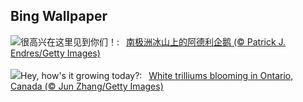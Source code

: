 ## Bing Wallpaper
![](https://www.bing.com/th?id=OHR.PenguinDirections_ZH-CN8498684753_UHD.jpg&w=1000)很高兴在这里见到你们！:&nbsp;&ensp;[南极洲冰山上的阿德利企鹅 (© Patrick J. Endres/Getty Images)](https://www.bing.com/th?id=OHR.PenguinDirections_ZH-CN8498684753_UHD.jpg)
<br><br/>
![](https://www.bing.com/th?id=OHR.TrilliumOntario_EN-US5180679465_UHD.jpg&w=1000)Hey, how's it growing today?:&nbsp;&ensp;[White trilliums blooming in Ontario, Canada (© Jun Zhang/Getty Images)](https://www.bing.com/th?id=OHR.TrilliumOntario_EN-US5180679465_UHD.jpg)
<br><br/>
